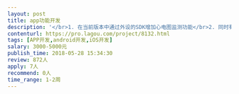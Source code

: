 ```yaml
---                
layout: post       
title: app功能开发           
description: '</br>1. 在当前版本中通过外设的SDK增加心电图监测功能</br>2. 同时有ios和android的app需要增加此项功能</br>3. 我们有患者端，名字是健康心律，可以参考ecg测试功能</br>'     
contenturl: https://pro.lagou.com/project/8132.html      
tags: [APP开发,android开发,iOS开发]            
salary: 3000-5000元          
publish_time: 2018-05-28 15:34:30         
review: 872人                   
apply: 7人                   
recommend: 0人                   
time_range: 1-2周              
---                 
```

